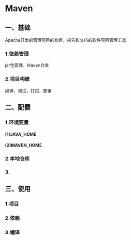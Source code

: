# Maven

## 一、基础

Apache开发的管理项目的构建，报告和文档的软件项目管理工具

### 1.依赖管理

jar包管理，Maven仓库

### 2.项目构建

编译，测试，打包，部署

## 二、配置

### 1.环境变量
#### (1)JAVA_HOME

#### (2)MAVEN_HOME

### 2.本地仓库


### 3.





## 三、使用

### 1.项目

### 2.依赖

### 3.编译
